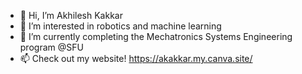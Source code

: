 - 👋 Hi, I’m Akhilesh Kakkar
- 👀 I’m interested in robotics and machine learning 
- 🌱 I’m currently completing the Mechatronics Systems Engineering program @SFU
- 📫 Check out my website! https://akakkar.my.canva.site/


<!---
gannalouis/gannalouis is a ✨ special ✨ repository because its `README.md` (this file) appears on your GitHub profile.
You can click the Preview link to take a look at your changes.
--->

